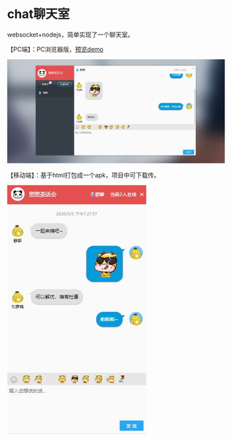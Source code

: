 # chat聊天室
websocket+nodejs，简单实现了一个聊天室。

【PC端】：PC浏览器版，<a target="_blank" href="http://119.3.144.14:8869">预览demo</a><br>

<img alt="游戏截图加载中..." src="截图PC.JPG" />

【移动端】：基于html打包成一个apk，项目中可下载传。

<img alt="游戏截图加载中..." src="截图phone.JPG" />
